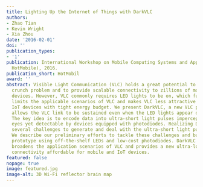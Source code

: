 ```yaml
---
title: Lighting Up the Internet of Things with DarkVLC
authors:
- Zhao Tian
- Kevin Wright
- Xia Zhou
date: '2016-02-01'
doi: ''
publication_types:
- '1'
publication: International Workshop on Mobile Computing Systems and Applications (ACM
  HotMobile), 2016.
publication_short: HotMobil
award: ''
abstract: Visible Light Communication (VLC) holds a great potential to solve the spectrum
  crunch problem and to provide scalable connectivity to zillions of mobile and IoT
  devices. However, VLC commonly requires LED lights to be on, which fundamentally
  limits the applicable scenarios of VLC and makes VLC less attractive to mobile and
  IoT devices with tight energy budget. We present DarkVLC, a new VLC primitive that
  allows the VLC link to be sustained even when the LED lights appear dark or off.
  The key idea is to encode data into ultra-short light pulses imperceptible to human
  eyes yet detectable by devices equipped with photodiodes. Realizing DarkVLC faces
  several challenges to generate and deal with the ultra-short light pulses reliably.
  We describe our preliminary efforts to tackle these challenges and build a DarkVLC
  prototype using off-the-shelf LEDs and low-cost photodiodes. DarkVLC fundamentally
  broadens the application scenarios of VLC and provides a new ultra-low power, always-on
  connectivity affordable for mobile and IoT devices.
featured: false
nopage: true
image: featured.jpg
image-alt: 3D Wi-Fi reflector brain map
---
```



